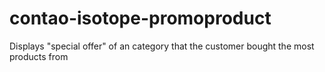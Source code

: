 contao-isotope-promoproduct
===========================

Displays "special offer" of an category that the customer bought the most products from